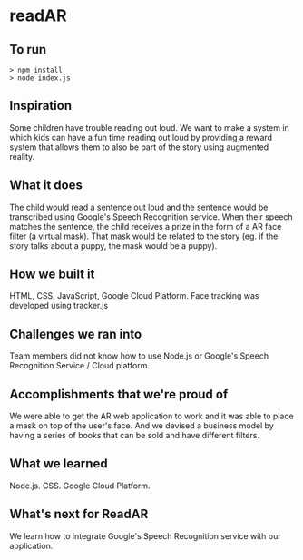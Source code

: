 # readAR

## To run

```
> npm install
> node index.js

```

## Inspiration
Some children have trouble reading out loud. We want to make a system in which kids can have a fun time reading out loud by providing a reward system that allows them to also be part of the story using augmented reality. 

## What it does
The child would read a sentence out loud and the sentence would be transcribed using Google's Speech Recognition service. When their speech matches the sentence, the child receives a prize in the form of a AR face filter (a virtual mask). That mask would be related to the story (eg. if the story talks about a puppy, the mask would be a puppy). 

## How we built it
HTML, CSS, JavaScript, Google Cloud Platform. Face tracking was developed using tracker.js

## Challenges we ran into
Team members did not know how to use Node.js or Google's Speech Recognition Service / Cloud platform. 

## Accomplishments that we're proud of
We were able to get the AR web application to work and it was able to place a mask on top of the user's face. And we devised a business model by having a series of books that can be sold and have different filters. 

## What we learned
Node.js. CSS. Google Cloud Platform. 

## What's next for ReadAR
We learn how to integrate Google's Speech Recognition service with our application. 


